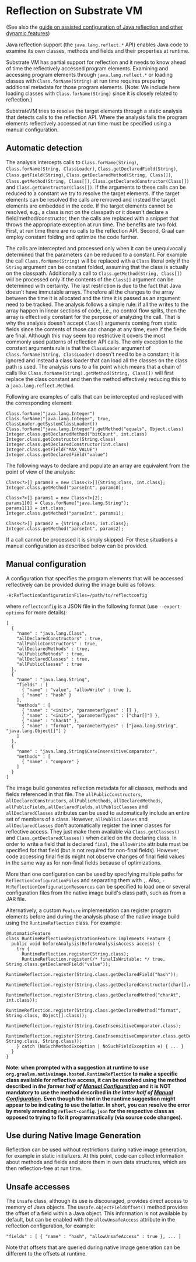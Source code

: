 # Reflection on Substrate VM
(See also the [guide on assisted configuration of Java reflection and other dynamic features](CONFIGURE.md))

Java reflection support (the `java.lang.reflect.*` API) enables Java code to examine its own classes, methods and fields and their properties at runtime.

Substrate VM has partial support for reflection and it needs to know ahead of time the reflectively accessed program elements.
Examining and accessing program elements through `java.lang.reflect.*` or loading classes with `Class.forName(String)` at run time requires preparing additional metadata for those program elements.
(Note: We include here loading classes with `Class.forName(String)` since it is closely related to reflection.)

SubstrateVM tries to resolve the target elements through a static analysis that detects calls to the reflection API.
Where the analysis fails the program elements reflectively accessed at run time must be specified using a manual configuration.

## Automatic detection

The analysis intercepts calls to `Class.forName(String)`, `Class.forName(String, ClassLoader)`, `Class.getDeclaredField(String)`, `Class.getField(String)`, `Class.getDeclaredMethod(String, Class[])`, `Class.getMethod(String, Class[])`, `Class.getDeclaredConstructor(Class[])` and `Class.getConstructor(Class[])`.
If the arguments to these calls can be reduced to a constant we try to resolve the target elements.
If the target elements can be resolved the calls are removed and instead the target elements are embedded in the code.
If the target elements cannot be resolved, e.g., a class is not on the classpath or it doesn't declare a field/method/constructor, then the calls are replaced with a snippet that throws the appropriate exception at run time.
The benefits are two fold.
First, at run time there are no calls to the reflection API.
Second, Graal can employ constant folding and optimize the code further.

The calls are intercepted and processed only when it can be unequivocally determined that the parameters can be reduced to a constant.
For example the call `Class.forName(String)` will be replaced with a `Class` literal only if the `String` argument can be constant folded, assuming that the class is actually on the classpath.
Additionally a call to `Class.getMethod(String, Class[])` will be processed only if the contents of the `Class[]` argument can be determined with certainty.
The last restriction is due to the fact that Java doesn't have immutable arrays.
Therefore all the changes to the array between the time it is allocated and the time it is passed as an argument need to be tracked.
The analysis follows a simple rule: if all the writes to the array happen in linear sections of code, i.e., no control flow splits, then the array is effectively constant for the purpose of analyzing the call.
That is why the analysis doesn't accept `Class[]` arguments coming from static fields since the contents of those can change at any time, even if the fields are final.
Although this may seem too restrictive it covers the most commonly used patterns of reflection API calls.
The only exception to the constant arguments rule is that the `ClassLoader` argument of `Class.forName(String, ClassLoader)` doesn't need to be a constant; it is ignored and instead a class loader that can load all the classes on the class path is used.
The analysis runs to a fix point which means that a chain of calls like `Class.forName(String).getMethod(String, Class[])` will first replace the class constant and then the method effectively reducing this to a `java.lang.reflect.Method`.

Following are examples of calls that can be intercepted and replaced with the corresponding element:

```
Class.forName("java.lang.Integer")
Class.forName("java.lang.Integer", true, ClassLoader.getSystemClassLoader())
Class.forName("java.lang.Integer").getMethod("equals", Object.class)
Integer.class.getDeclaredMethod("bitCount", int.class)
Integer.class.getConstructor(String.class)
Integer.class.getDeclaredConstructor(int.class)
Integer.class.getField("MAX_VALUE")
Integer.class.getDeclaredField("value")
```

The following ways to declare and populate an array are equivalent from the point of view of the analysis:

```
Class<?>[] params0 = new Class<?>[]{String.class, int.class};
Integer.class.getMethod("parseInt", params0);
```

```
Class<?>[] params1 = new Class<?>[2];
params1[0] = Class.forName("java.lang.String");
params1[1] = int.class;
Integer.class.getMethod("parseInt", params1);
```

```
Class<?>[] params2 = {String.class, int.class};
Integer.class.getMethod("parseInt", params2);
```

If a call cannot be processed it is simply skipped.
For these situations a manual configuration as described below can be provided.

## Manual configuration

A configuration that specifies the program elements that will be accessed reflectively can be provided during the image build as follows:

    -H:ReflectionConfigurationFiles=/path/to/reflectconfig

where `reflectconfig` is a JSON file in the following format (use `--expert-options` for more details):

	[
	  {
	    "name" : "java.lang.Class",
	    "allDeclaredConstructors" : true,
	    "allPublicConstructors" : true,
	    "allDeclaredMethods" : true,
	    "allPublicMethods" : true,
	    "allDeclaredClasses" : true,
	    "allPublicClasses" : true
	  },
	  {
	    "name" : "java.lang.String",
	    "fields" : [
	      { "name" : "value", "allowWrite" : true },
	      { "name" : "hash" }
	    ],
	    "methods" : [
	      { "name" : "<init>", "parameterTypes" : [] },
	      { "name" : "<init>", "parameterTypes" : ["char[]"] },
	      { "name" : "charAt" },
	      { "name" : "format", "parameterTypes" : ["java.lang.String", "java.lang.Object[]"] }
	    ]
	  },
      {
        "name" : "java.lang.String$CaseInsensitiveComparator",
        "methods" : [
          { "name" : "compare" }
        ]
      }
	]

The image build generates reflection metadata for all classes, methods and fields referenced in that file.
The `allPublicConstructors`, `allDeclaredConstructors`, `allPublicMethods`, `allDeclaredMethods`, `allPublicFields`, `allDeclaredFields`, `allPublicClasses` and `allDeclaredClasses` attributes can be used to automatically include an entire set of members of a class.
However, `allPublicClasses` and `allDeclaredClasses` don't automatically register the inner classes for reflective access.
They just make them available via `Class.getClasses()` and `Class.getDeclaredClasses()` when called on the declaring class.
In order to write a field that is declared `final`, the `allowWrite` attribute must be specified for that field (but is not required for non-final fields).
However, code accessing final fields might not observe changes of final field values in the same way as for non-final fields because of optimizations.

More than one configuration can be used by specifying multiple paths for `ReflectionConfigurationFiles` and separating them with `,`.
Also, `-H:ReflectionConfigurationResources` can be specified to load one or several configuration files from the native image build's class path, such as from a JAR file.

Alternatively, a custom `Feature` implementation can register program elements before and during the analysis phase of the native image build using the `RuntimeReflection` class.
For example:

    @AutomaticFeature
    class RuntimeReflectionRegistrationFeature implements Feature {
      public void beforeAnalysis(BeforeAnalysisAccess access) {
        try {
          RuntimeReflection.register(String.class);
          RuntimeReflection.register(/* finalIsWritable: */ true, String.class.getDeclaredField("value"));
          RuntimeReflection.register(String.class.getDeclaredField("hash"));
          RuntimeReflection.register(String.class.getDeclaredConstructor(char[].class));
          RuntimeReflection.register(String.class.getDeclaredMethod("charAt", int.class));
          RuntimeReflection.register(String.class.getDeclaredMethod("format", String.class, Object[].class));
          RuntimeReflection.register(String.CaseInsensitiveComparator.class);
          RuntimeReflection.register(String.CaseInsensitiveComparator.class.getDeclaredMethod("compare", String.class, String.class));
        } catch (NoSuchMethodException | NoSuchFieldException e) { ... }
      }
    }

**Note: when prompted with a suggestion at runtime to use `org.graalvm.nativeimage.hosted.RuntimeReflection` to make a specific class available for reflective access, it can be resolved using the method described in _the former half of [Manual Configuration](REFLECTION.md#manual-configuration)_ and it is NOT mandatory to use the method described in _the latter half of [Manual Configuration](REFLECTION.md#manual-configuration)_. Even though the hint in the runtime suggestion might appear to be indicating to use the latter. In short, you can resolve the error by merely amending `reflect-config.json` for the respective class as opposed to trying to fix it programmatically (via source code changes).** 

## Use during Native Image Generation
Reflection can be used without restrictions during native image generation, for example in static initializers.
At this point, code can collect information about methods and fields and store them in own data structures, which are then reflection-free at run time.

## Unsafe accesses
The `Unsafe` class, although its use is discouraged, provides direct access to memory of Java objects. The `Unsafe.objectFieldOffset()` method provides the offset of a field within a Java object. This information is not available by default, but can be enabled with the `allowUnsafeAccess` attribute in the reflection configuration, for example:
```
"fields" : [ { "name" : "hash", "allowUnsafeAccess" : true }, ... ]
```

Note that offsets that are queried during native image generation can be different to the offsets at runtime.
